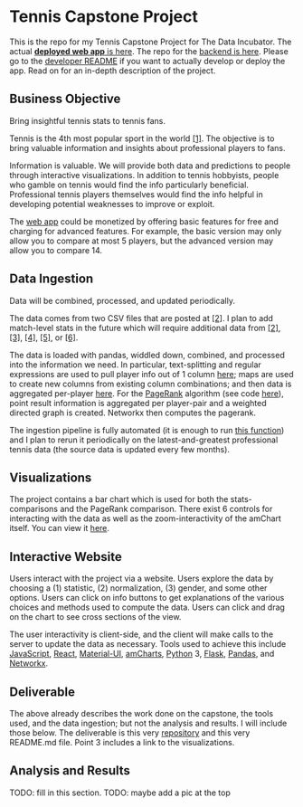 # Tennis Capstone Project

This is the repo for my Tennis Capstone Project for The Data Incubator.  The actual [**deployed web app** is here](http://162.243.168.182:5001/).  The repo for the [backend is here](https://github.com/MareoRaft/tennis-backend).    Please go to the [developer README](https://github.com/MareoRaft/tennis-frontend-tdi/blob/master/README.dev.md) if you want to actually develop or deploy the app.  Read on for an in-depth description of the project.





## Business Objective

Bring insightful tennis stats to tennis fans.

Tennis is the 4th most popular sport in the world [[1]](https://www.totalsportek.com/most-popular-sports/).  The objective is to bring valuable information and insights about professional players to fans.

Information is valuable.  We will provide both data and predictions to people through interactive visualizations.  In addition to tennis hobbyists, people who gamble on tennis would find the info particularly beneficial.  Professional tennis players themselves would find the info helpful in developing potential weaknesses to improve or exploit.

The [web app](http://162.243.168.182:5001/) could be monetized by offering basic features for free and charging for advanced features.  For example, the basic version may only allow you to compare at most 5 players, but the advanced version may allow you to compare 14.



## Data Ingestion

Data will be combined, processed, and updated periodically.

The data comes from two CSV files that are posted at [[2]](https://github.com/JeffSackmann/tennis_MatchChartingProject).  I plan to add match-level stats in the future which will require additional data from [[2]](https://github.com/JeffSackmann/tennis_MatchChartingProject), [[3]](https://github.com/JeffSackmann/tennis_wta), [[4]](https://github.com/JeffSackmann/tennis_atp), [[5]](https://github.com/JeffSackmann/tennis_slam_pointbypoint), or [[6]](https://github.com/JeffSackmann/tennis_pointbypoint).

The data is loaded with pandas, widdled down, combined, and processed into the information we need.  In particular, text-splitting and regular expressions are used to pull player info out of 1 column [here](https://github.com/MareoRaft/tennis-backend/blob/master/data_ingestion/ingest_points.py#L31); maps are used to create new columns from existing column combinations; and then data is aggregated per-player [here](https://github.com/MareoRaft/tennis-backend/blob/master/analysis/stat.py#L9).  For the [PageRank](https://en.wikipedia.org/wiki/PageRank) algorithm (see code [here](https://github.com/MareoRaft/tennis-backend/blob/master/analysis/pagerank.py)), point result information is aggregated per player-pair and a weighted directed graph is created.  Networkx then computes the pagerank.

The ingestion pipeline is fully automated (it is enough to run [this function](https://github.com/MareoRaft/tennis-backend/blob/master/data_ingestion/ingest_points.py#L82)) and I plan to rerun it periodically on the latest-and-greatest professional tennis data (the source data is updated every few months).



## Visualizations

The project contains a bar chart which is used for both the stats-comparisons and the PageRank comparison.  There exist 6 controls for interacting with the data as well as the zoom-interactivity of the amChart itself.  You can view it [here](http://162.243.168.182:5001/).



## Interactive Website

Users interact with the project via a website.  Users explore the data by choosing a (1) statistic, (2) normalization, (3) gender, and some other options.  Users can click on info buttons to get explanations of the various choices and methods used to compute the data.  Users can click and drag on the chart to see cross sections of the view.

The user interactivity is client-side, and the client will make calls to the server to update the data as necessary.  Tools used to achieve this include [JavaScript](https://www.w3schools.com/js/default.asp), [React](https://create-react-app.dev/), [Material-UI](https://material-ui.com/), [amCharts](https://www.amcharts.com/), [Python](https://www.python.org/) 3, [Flask](https://palletsprojects.com/p/flask/), [Pandas](https://pandas.pydata.org/), and [Networkx](https://networkx.org/).



## Deliverable

The above already describes the work done on the capstone, the tools used, and the data ingestion; but not the analysis and results.  I will include those below.  The deliverable is this very [repository](https://github.com/MareoRaft/tennis-frontend-tdi) and this very README.md file.  Point 3 includes a link to the visualizations.



## Analysis and Results

TODO: fill in this section.
TODO: maybe add a pic at the top

